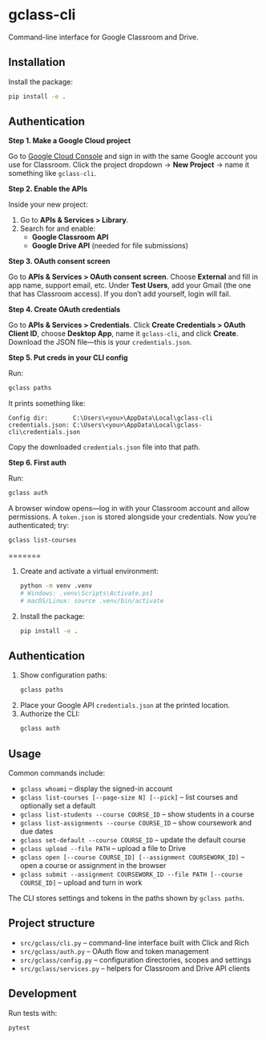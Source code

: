 # gclass-cli

Command-line interface for Google Classroom and Drive.

## Installation


Install the package:
```bash
pip install -e .
```

## Authentication

**Step 1. Make a Google Cloud project**

Go to [Google Cloud Console](https://console.cloud.google.com) and sign in with the same Google account you use for Classroom. Click the project dropdown → **New Project** → name it something like `gclass-cli`.

**Step 2. Enable the APIs**

Inside your new project:

1. Go to **APIs & Services > Library**.
2. Search for and enable:
   - **Google Classroom API**
   - **Google Drive API** (needed for file submissions)

**Step 3. OAuth consent screen**

Go to **APIs & Services > OAuth consent screen**. Choose **External** and fill in app name, support email, etc. Under **Test Users**, add your Gmail (the one that has Classroom access). If you don’t add yourself, login will fail.

**Step 4. Create OAuth credentials**

Go to **APIs & Services > Credentials**. Click **Create Credentials > OAuth Client ID**, choose **Desktop App**, name it `gclass-cli`, and click **Create**. Download the JSON file—this is your `credentials.json`.

**Step 5. Put creds in your CLI config**

Run:

```bash
gclass paths
```

It prints something like:

```
Config dir:       C:\Users\<you>\AppData\Local\gclass-cli
credentials.json: C:\Users\<you>\AppData\Local\gclass-cli\credentials.json
```

Copy the downloaded `credentials.json` file into that path.

**Step 6. First auth**

Run:

```bash
gclass auth
```

A browser window opens—log in with your Classroom account and allow permissions. A `token.json` is stored alongside your credentials. Now you’re authenticated; try:

```bash
gclass list-courses
```
=======
1. Create and activate a virtual environment:
   ```bash
   python -m venv .venv
   # Windows: .venv\Scripts\Activate.ps1
   # macOS/Linux: source .venv/bin/activate
   ```
2. Install the package:
   ```bash
   pip install -e .
   ```

## Authentication

1. Show configuration paths:
   ```bash
   gclass paths
   ```
2. Place your Google API `credentials.json` at the printed location.
3. Authorize the CLI:
   ```bash
   gclass auth
   ```

## Usage

Common commands include:

- `gclass whoami` – display the signed-in account
- `gclass list-courses [--page-size N] [--pick]` – list courses and optionally set a default
- `gclass list-students --course COURSE_ID` – show students in a course
- `gclass list-assignments --course COURSE_ID` – show coursework and due dates
- `gclass set-default --course COURSE_ID` – update the default course
- `gclass upload --file PATH` – upload a file to Drive
- `gclass open [--course COURSE_ID] [--assignment COURSEWORK_ID]` – open a course or assignment in the browser
- `gclass submit --assignment COURSEWORK_ID --file PATH [--course COURSE_ID]` – upload and turn in work

The CLI stores settings and tokens in the paths shown by `gclass paths`.

## Project structure

- `src/gclass/cli.py` – command-line interface built with Click and Rich
- `src/gclass/auth.py` – OAuth flow and token management
- `src/gclass/config.py` – configuration directories, scopes and settings
- `src/gclass/services.py` – helpers for Classroom and Drive API clients

## Development

Run tests with:
```bash
pytest
```
